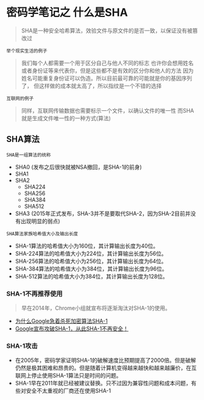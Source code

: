 # 密码学笔记之 什么是SHA

> SHA是一种安全哈希算法，效验文件与原文件的是否一致，以保证没有被篡改过

`举个现实生活的例子`
> 我们每个人都需要一个用于区分自己与他人不同的标志
> 也许你会想用姓名或者身份证等来代表你，但是这些都不是有效的区分你和他人的方法
> 因为姓名可能重复身份证可以伪造。所以目前最可靠的可能就是你的基因序列了，
> 但这样做的成本就太高了，所以指纹是一个不错的选择

`互联网的例子`
> 同样，互联网传输数据也需要标示一个文件，以确认文件的唯一性
> 而SHA就是生成文件唯一性的一种方式(算法)

## SHA算法

`SHA是一组算法的统称`
- SHA0 (发布之后很快就被NSA撤回，是SHA-1的前身)
- SHA1
- SHA2
    - SHA224
    - SHA256
    - SHA384
    - SHA512
- SHA3 (2015年正式发布，SHA-3并不是要取代SHA-2，因为SHA-2目前并没有出现明显的弱点)

`SHA算法家族哈希值大小及输出长度`
- SHA-1算法的哈希值大小为160位，其计算输出长度为40位。
- SHA-224算法的哈希值大小为224位，其计算输出长度为56位。
- SHA-256算法的哈希值大小为256位，其计算输出长度为64位。
- SHA-384算法的哈希值大小为384位，其计算输出长度为96位。
- SHA-512算法的哈希值大小为384位，其计算输出长度为128位。

### SHA-1不再推荐使用

> 早在2014年，Chrome小组就宣布将逐渐淘汰对SHA-1的使用。

- [为什么Google急着杀死加密算法SHA-1](http://www.freebuf.com/news/topnews/44288.html)
- [Google宣布攻破SHA-1，从此SHA-1不再安全！](http://www.infoq.com/cn/news/2017/02/google-first-sha1-collision)

### SHA-1攻击
- 在2005年，密码学家证明SHA-1的破解速度比预期提高了2000倍。但是破解仍然是极其困难和昂贵的。但是随着计算机变得越来越快和越来越廉价，在互联网上停止使用SHA-1算法只是时间的问题。
- SHA-1早在2011年就已经被建议替换。只不过因为兼容性问题和成本问题，有些对安全不太重视的厂商还在使用SHA-1


